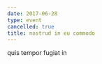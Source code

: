 ```yaml
---
date: 2017-06-28
type: event
cancelled: true
title: nostrud in eu commodo
---
```

quis tempor fugiat in